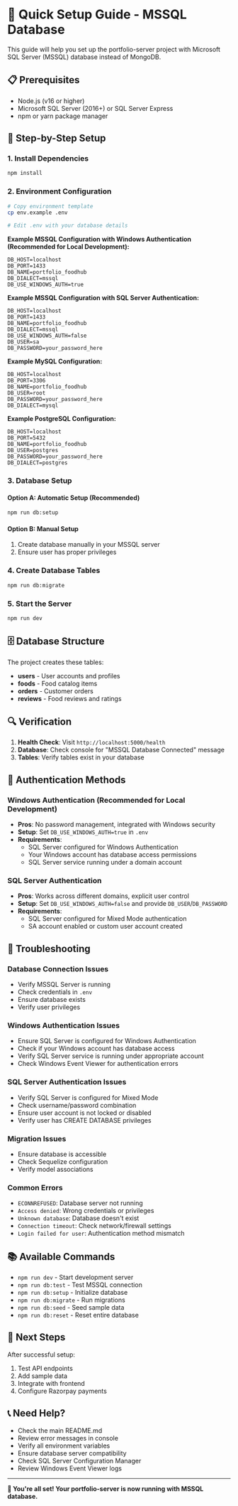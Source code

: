 # 🚀 Quick Setup Guide - MSSQL Database

This guide will help you set up the portfolio-server project with Microsoft SQL Server (MSSQL) database instead of MongoDB.

## 📋 **Prerequisites**

- Node.js (v16 or higher)
- Microsoft SQL Server (2016+) or SQL Server Express
- npm or yarn package manager

## 🔧 **Step-by-Step Setup**

### **1. Install Dependencies**
```bash
npm install
```

### **2. Environment Configuration**
```bash
# Copy environment template
cp env.example .env

# Edit .env with your database details
```

**Example MSSQL Configuration with Windows Authentication (Recommended for Local Development):**
```env
DB_HOST=localhost
DB_PORT=1433
DB_NAME=portfolio_foodhub
DB_DIALECT=mssql
DB_USE_WINDOWS_AUTH=true
```

**Example MSSQL Configuration with SQL Server Authentication:**
```env
DB_HOST=localhost
DB_PORT=1433
DB_NAME=portfolio_foodhub
DB_DIALECT=mssql
DB_USE_WINDOWS_AUTH=false
DB_USER=sa
DB_PASSWORD=your_password_here
```

**Example MySQL Configuration:**
```env
DB_HOST=localhost
DB_PORT=3306
DB_NAME=portfolio_foodhub
DB_USER=root
DB_PASSWORD=your_password_here
DB_DIALECT=mysql
```

**Example PostgreSQL Configuration:**
```env
DB_HOST=localhost
DB_PORT=5432
DB_NAME=portfolio_foodhub
DB_USER=postgres
DB_PASSWORD=your_password_here
DB_DIALECT=postgres
```

### **3. Database Setup**

#### **Option A: Automatic Setup (Recommended)**
```bash
npm run db:setup
```

#### **Option B: Manual Setup**
1. Create database manually in your MSSQL server
2. Ensure user has proper privileges

### **4. Create Database Tables**
```bash
npm run db:migrate
```

### **5. Start the Server**
```bash
npm run dev
```

## 🗄️ **Database Structure**

The project creates these tables:
- **users** - User accounts and profiles
- **foods** - Food catalog items
- **orders** - Customer orders
- **reviews** - Food reviews and ratings

## 🔍 **Verification**

1. **Health Check**: Visit `http://localhost:5000/health`
2. **Database**: Check console for "MSSQL Database Connected" message
3. **Tables**: Verify tables exist in your database

## 🔐 **Authentication Methods**

### **Windows Authentication (Recommended for Local Development)**
- **Pros**: No password management, integrated with Windows security
- **Setup**: Set `DB_USE_WINDOWS_AUTH=true` in `.env`
- **Requirements**: 
  - SQL Server configured for Windows Authentication
  - Your Windows account has database access permissions
  - SQL Server service running under a domain account

### **SQL Server Authentication**
- **Pros**: Works across different domains, explicit user control
- **Setup**: Set `DB_USE_WINDOWS_AUTH=false` and provide `DB_USER`/`DB_PASSWORD`
- **Requirements**: 
  - SQL Server configured for Mixed Mode authentication
  - SA account enabled or custom user account created

## 🐛 **Troubleshooting**

### **Database Connection Issues**
- Verify MSSQL Server is running
- Check credentials in `.env`
- Ensure database exists
- Verify user privileges

### **Windows Authentication Issues**
- Ensure SQL Server is configured for Windows Authentication
- Check if your Windows account has database access
- Verify SQL Server service is running under appropriate account
- Check Windows Event Viewer for authentication errors

### **SQL Server Authentication Issues**
- Verify SQL Server is configured for Mixed Mode
- Check username/password combination
- Ensure user account is not locked or disabled
- Verify user has CREATE DATABASE privileges

### **Migration Issues**
- Ensure database is accessible
- Check Sequelize configuration
- Verify model associations

### **Common Errors**
- `ECONNREFUSED`: Database server not running
- `Access denied`: Wrong credentials or privileges
- `Unknown database`: Database doesn't exist
- `Connection timeout`: Check network/firewall settings
- `Login failed for user`: Authentication method mismatch

## 📚 **Available Commands**

- `npm run dev` - Start development server
- `npm run db:test` - Test MSSQL connection
- `npm run db:setup` - Initialize database
- `npm run db:migrate` - Run migrations
- `npm run db:seed` - Seed sample data
- `npm run db:reset` - Reset entire database

## 🎯 **Next Steps**

After successful setup:
1. Test API endpoints
2. Add sample data
3. Integrate with frontend
4. Configure Razorpay payments

## 📞 **Need Help?**

- Check the main README.md
- Review error messages in console
- Verify all environment variables
- Ensure database server compatibility
- Check SQL Server Configuration Manager
- Review Windows Event Viewer logs

---

**🎉 You're all set! Your portfolio-server is now running with MSSQL database.**
